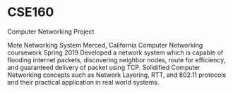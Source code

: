 # CSE160
Computer Networking Project

Mote Networking System	                                                                           Merced, California
Computer Networking coursework 	Spring 2019
Developed a network system which is capable of flooding internet packets, discovering neighbor nodes, route for efficiency, and guaranteed delivery of packet using TCP. 
Solidified Computer Networking concepts such as Network Layering, RTT, and 802.11 protocols and their practical application in real world systems.
 

